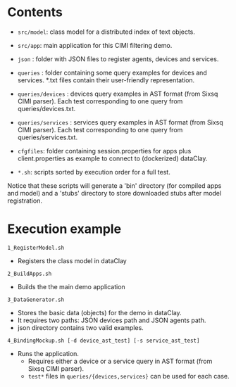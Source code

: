 Contents
========

- `src/model`: class model for a distributed index of text objects.
- `src/app`: main application for this CIMI filtering demo.
- `json` : folder with JSON files to register agents, devices and services.
- `queries` : folder containing some query examples for devices and services. \*.txt files contain their user-friendly representation.
- `queries/devices` : devices query examples in AST format (from Sixsq CIMI parser). Each test corresponding to one query from queries/devices.txt.
- `queries/services` : services query examples in AST format (from Sixsq CIMI parser). Each test corresponding to one query from queries/services.txt.

- `cfgfiles`: folder containing session.properties for apps plus client.properties as example to connect to (dockerized) dataClay.
- `*.sh`: scripts sorted by execution order for a full test.

Notice that these scripts will generate a 'bin' directory (for compiled apps and model) 
and a 'stubs' directory to store downloaded stubs after model registration.

Execution example
=================

`1_RegisterModel.sh`
- Registers the class model in dataClay

`2_BuildApps.sh`
- Builds the the main demo application

`3_DataGenerator.sh`
- Stores the basic data (objects) for the demo in dataClay.
- It requires two paths: JSON devices path and JSON agents path. 
- json directory contains two valid examples.

`4_BindingMockup.sh [-d device_ast_test] [-s service_ast_test]`
- Runs the application.
    - Requires either a device or a service query in AST format (from Sixsq CIMI parser). 
    -  `test*` files in `queries/{devices,services}` can be used for each case.
